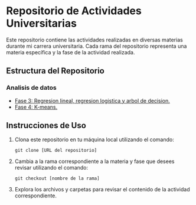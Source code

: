 # Repositorio de Actividades Universitarias

Este repositorio contiene las actividades realizadas en diversas materias durante mi carrera universitaria. Cada rama del repositorio representa una materia específica y la fase de la actividad realizada.

## Estructura del Repositorio

### **Analisis de datos**
- [Fase 3: Regresion lineal, regresion logistica y arbol de decision.](https://github.com/DaElias/Universidad-Nacional-Abierta-y-a-Distancia-Actividades/tree/analisis-de-datos-fase-3)
- [Fase 4: K-means.](https://github.com/DaElias/Universidad-Nacional-Abierta-y-a-Distancia-Actividades/tree/analisis-de-datos-fase-4)


## Instrucciones de Uso

1. Clona este repositorio en tu máquina local utilizando el comando:
   ```
   git clone [URL del repositorio]
   ```

2. Cambia a la rama correspondiente a la materia y fase que desees revisar utilizando el comando:
   ```
   git checkout [nombre de la rama]
   ```

3. Explora los archivos y carpetas para revisar el contenido de la actividad correspondiente.





